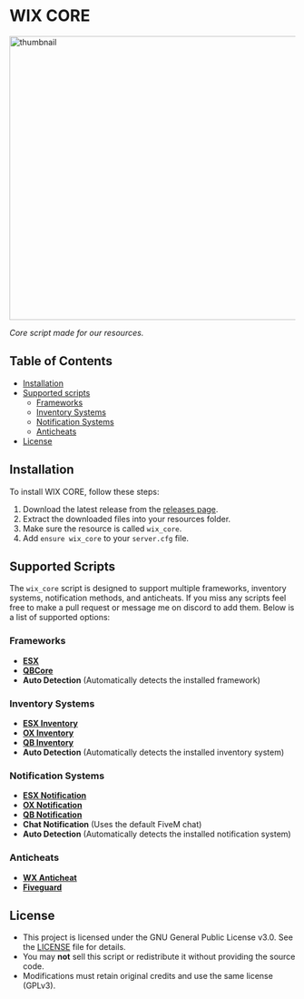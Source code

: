# WIX CORE
<img width="1000" height="500" alt="thumbnail" src="https://github.com/user-attachments/assets/2d1ccac0-3800-420c-8dc7-94e483ff7a90" />

*Core script made for our resources.*

## Table of Contents
- [Installation](#installation)
- [Supported scripts](#supported-scripts)
  - [Frameworks](#frameworks)
  - [Inventory Systems](#inventory-systems)
  - [Notification Systems](#notification-systems)
  - [Anticheats](#anticheats)
- [License](#license)

## Installation
To install WIX CORE, follow these steps:
1. Download the latest release from the [releases page](https://github.com/MaratWC/wix_core/releases).
2. Extract the downloaded files into your resources folder.
3. Make sure the resource is called `wix_core`.
4. Add `ensure wix_core` to your `server.cfg` file.

## Supported Scripts

The `wix_core` script is designed to support multiple frameworks, inventory systems, notification methods, and anticheats. If you miss any scripts feel free to make a pull request or message me on discord to add them. Below is a list of supported options:

### Frameworks
- **[ESX](https://github.com/esx-framework/esx_core)**
- **[QBCore](https://github.com/qbcore-framework/qb-core)**
- **Auto Detection** (Automatically detects the installed framework)

### Inventory Systems
- **[ESX Inventory](https://github.com/esx-framework)**
- **[OX Inventory](https://github.com/overextended/ox_inventory)**
- **[QB Inventory](https://github.com/qbcore-framework/qb-inventory)**
- **Auto Detection** (Automatically detects the installed inventory system)

### Notification Systems
- **[ESX Notification](https://github.com/esx-framework)**
- **[OX Notification](https://github.com/overextended/ox_lib)**
- **[QB Notification](https://github.com/qbcore-framework)**
- **Chat Notification** (Uses the default FiveM chat)
- **Auto Detection** (Automatically detects the installed notification system)

### Anticheats
- **[WX Anticheat](https://anticheat.wx0.dev)**
- **[Fiveguard](https://fiveguard.net)**

## License
- This project is licensed under the GNU General Public License v3.0. See the [LICENSE](LICENSE) file for details.
- You may **not** sell this script or redistribute it without providing the source code.  
- Modifications must retain original credits and use the same license (GPLv3).  
